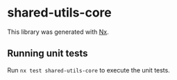 # shared-utils-core

This library was generated with [Nx](https://nx.dev).

## Running unit tests

Run `nx test shared-utils-core` to execute the unit tests.
